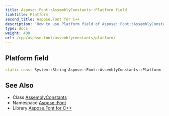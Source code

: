```yaml
---
title: Aspose::Font::AssemblyConstants::Platform field
linktitle: Platform
second_title: Aspose.Font for C++
description: 'How to use Platform field of Aspose::Font::AssemblyConstants class in C++.'
type: docs
weight: 400
url: /cpp/aspose.font/assemblyconstants/platform/
---
```

## Platform field




```cpp
static const System::String Aspose::Font::AssemblyConstants::Platform
```

## See Also

* Class [AssemblyConstants](../)
* Namespace [Aspose::Font](../../)
* Library [Aspose.Font for C++](../../../)
